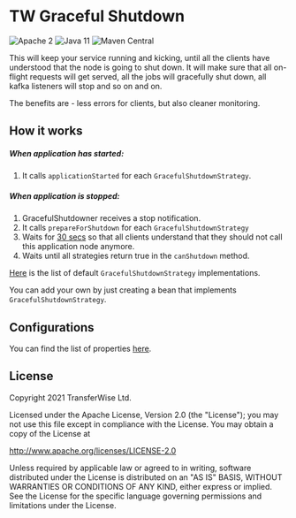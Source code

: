 # TW Graceful Shutdown

![Apache 2](https://img.shields.io/hexpm/l/plug.svg)
![Java 11](https://img.shields.io/badge/Java-1.8-blue.svg)
![Maven Central](https://badgen.net/maven/v/maven-central/com.transferwise.common/tw-graceful-shutdown-core)

This will keep your service running and kicking, until all the clients have understood that the node is going to shut down. 
It will make sure that all on-flight requests will get served, all the jobs will gracefully shut down, all kafka listeners will stop and so on and on.

The benefits are - less errors for clients, but also cleaner monitoring.

## How it works

##### When application has started:

1. It calls `applicationStarted` for each `GracefulShutdownStrategy`.

##### When application is stopped:

1. GracefulShutdowner receives a stop notification.
2. It calls `prepareForShutdown` for each `GracefulShutdownStrategy`
3. Waits for [30 secs](src/main/java/com/transferwise/common/gracefulshutdown/config/GracefulShutdownProperties.java) so that all clients understand that they should not call this application node anymore.
4. Waits until all strategies return true in the `canShutdown` method.

[Here](src/main/java/com/transferwise/common/gracefulshutdown/strategies) is the list of default `GracefulShutdownStrategy` implementations. 

You can add your own by just creating a bean that implements `GracefulShutdownStrategy`.

## Configurations

You can find the list of properties [here](src/main/java/com/transferwise/common/gracefulshutdown/config/GracefulShutdownProperties.java).

## License
Copyright 2021 TransferWise Ltd.
 
Licensed under the Apache License, Version 2.0 (the "License");
you may not use this file except in compliance with the License.
You may obtain a copy of the License at
 
http://www.apache.org/licenses/LICENSE-2.0
 
Unless required by applicable law or agreed to in writing, software
distributed under the License is distributed on an "AS IS" BASIS,
WITHOUT WARRANTIES OR CONDITIONS OF ANY KIND, either express or implied.
See the License for the specific language governing permissions and
limitations under the License.